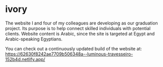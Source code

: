 # ivory
The website I and four of my colleagues are developing as our graduation project. Its purpose is to help connect skilled individuals with potential clients.
Website content is Arabic, since the site is targeted at Egypt and Arabic-speaking Egyptians.

You can check out a continuously updated build of the website at:
https://62630f8242ae7709b506348a--luminous-travesseiro-152b4d.netlify.app/
